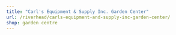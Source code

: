 ```yaml
---
title: "Carl's Equipment & Supply Inc. Garden Center"
url: /riverhead/carls-equipment-and-supply-inc-garden-center/
shop: garden centre
---
```


